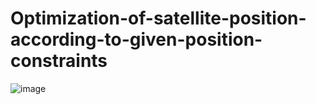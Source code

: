 # Optimization-of-satellite-position-according-to-given-position-constraints
![image](https://github.com/user-attachments/assets/37fce71c-3b44-4b7c-a324-102d2d93fc4a)

